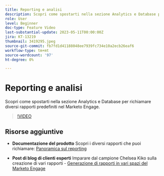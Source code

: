 ```yaml
---
title: Reporting e analisi
description: Scopri come spostarti nella sezione Analytics e Database per richiamare diversi rapporti predefiniti nel Marketo Engage.
role: User
level: Beginner
doc-type: Feature Video
last-substantial-update: 2023-05-11T00:00:00Z
jira: KT-13219
thumbnail: 3419295.jpeg
source-git-commit: fb7fd1d41188048ee7939fc734e10a2ecb26eaf6
workflow-type: tm+mt
source-wordcount: '97'
ht-degree: 0%

---
```



# Reporting e analisi

Scopri come spostarti nella sezione Analytics e Database per richiamare diversi rapporti predefiniti nel Marketo Engage.

>[!VIDEO](https://video.tv.adobe.com/v/3419295/?learn=on)

## Risorse aggiuntive

* **Documentazione del prodotto**
Scopri i diversi rapporti che puoi richiamare: [Panoramica sul reporting](https://experienceleague.adobe.com/docs/marketo/using/product-docs/reporting/reporting-overview.html?lang=en&amp;sdid=M7K4SLTS&amp;mv=email&amp;mv2=instreml)

* **Post di blog di clienti esperti**
Imparare dal campione Chelsea Kiko sulla creazione di vari rapporti - [Generazione di rapporti in vari spazi del Marketo Engage](https://nation.marketo.com/t5/product-blogs/how-marketo-champion-chelsea-kiko-reports-in-various-marketo/ba-p/242627)

